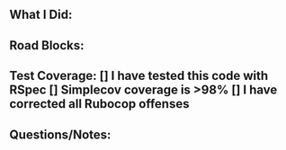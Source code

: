 What I Did:
- 

Road Blocks:
- 

Test Coverage:
[] I have tested this code with RSpec
[] Simplecov coverage is >98%
[] I have corrected all Rubocop offenses
- 

Questions/Notes:
-
